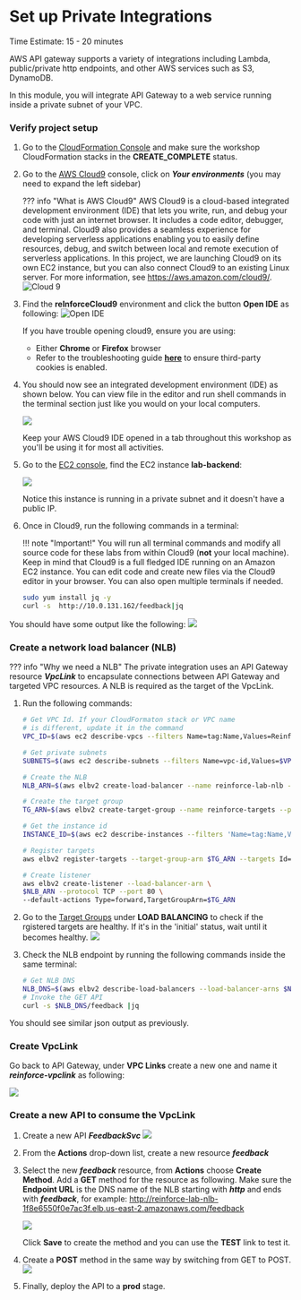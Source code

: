 # Set up Private Integrations
Time Estimate: 15 - 20 minutes

AWS API gateway supports a variety of integrations including Lambda, public/private http endpoints, and other AWS services such as S3, DynamoDB.

In this module, you will integrate API Gateway to a web service running inside a private subnet of your VPC.

### Verify project setup

1. Go to the [CloudFormation Console](https://console.aws.amazon.com/cloudformation) and make sure the workshop CloudFormation stacks in the __CREATE_COMPLETE__ status.

2. Go to the [AWS Cloud9](https://console.aws.amazon.com/cloud9) console, click on ***Your environments*** (you may need to expand the left sidebar)

    ??? info "What is AWS Cloud9"
        AWS Cloud9 is a cloud-based integrated development environment (IDE) that lets you write, run, and debug your code with just an internet browser. It includes a code editor, debugger, and terminal. Cloud9 also provides a seamless experience for developing serverless applications enabling you to easily define resources, debug, and switch between local and remote execution of serverless applications. In this project, we are launching Cloud9 on its own EC2 instance, but you can also connect Cloud9 to an existing Linux server. For more information, see https://aws.amazon.com/cloud9/.
    ![Cloud 9](../images/0B-cloud9-environments.png)

3. Find the __reInforceCloud9__ environment and click the button __Open IDE__ as following:
    ![Open IDE](../screenshots/c9-1.png)

    If you have trouble opening cloud9, ensure you are using:
	
	* Either  **Chrome** or **Firefox** browser 
	* Refer to the troubleshooting guide [**here**](https://docs.aws.amazon.com/cloud9/latest/user-guide/troubleshooting.html#troubleshooting-env-loading) to ensure third-party cookies is enabled.

4. You should now see an integrated development environment (IDE)  as shown below. You can view file in the editor and run shell commands in the terminal section just like you would on your local computers.

	![](../images/0B-cloud9-start.png)

	Keep your AWS Cloud9 IDE opened in a tab throughout this workshop as you'll be using it for most all activities.

5. Go to the [EC2 console](https://console.aws.amazon.com/ec2/v2/home), find the EC2 instance __lab-backend__:

    ![](../screenshots/lab-backend1.png)

    Notice this instance is running in a private subnet and it doesn't have a public IP.

6. Once in Cloud9, run the following commands in a terminal:
    
    !!! note "Important!"
        You will run all terminal commands and modify all source code for these labs from within Cloud9 (**not** your local machine). Keep in mind that Cloud9 is a full fledged IDE running on an Amazon EC2 instance. You can edit code and create new files via the Cloud9 editor in your browser. You can also open multiple terminals if needed. 

    ``` bash
    sudo yum install jq -y
    curl -s  http://10.0.131.162/feedback|jq
    ```
You should have some output like the following:
    ![](../screenshots/lab-backend2.png)


### Create a network load balancer (NLB)

??? info "Why we need a NLB"
    The private integration uses an API Gateway resource ___VpcLink___ to encapsulate connections between API Gateway and targeted VPC resources. A NLB is required as the target of the VpcLink.

1. Run the following commands:

    ``` bash
    # Get VPC Id. If your CloudFormaton stack or VPC name
    # is different, update it in the command
    VPC_ID=$(aws ec2 describe-vpcs --filters Name=tag:Name,Values=ReinforceStack/reInforceWorkshopVpc|jq '.Vpcs[] |  .VpcId' -r)
    
    # Get private subnets
    SUBNETS=$(aws ec2 describe-subnets --filters Name=vpc-id,Values=$VPC_ID Name=tag:aws-cdk:subnet-type,Values=Private|jq '.Subnets[]|.SubnetId' -r|paste -sd' ' -)
    
    # Create the NLB
    NLB_ARN=$(aws elbv2 create-load-balancer --name reinforce-lab-nlb --type network --scheme internal --subnets $SUBNETS |jq '.LoadBalancers[]|.LoadBalancerArn' -r)
    
    # Create the target group
    TG_ARN=$(aws elbv2 create-target-group --name reinforce-targets --protocol TCP --port 80 --vpc-id $VPC_ID|jq '.TargetGroups[]|.TargetGroupArn' -r)
    
    # Get the instance id
    INSTANCE_ID=$(aws ec2 describe-instances --filters 'Name=tag:Name,Values=lab-backend*' --output text --query 'Reservations[*].Instances[*].InstanceId')
    
    # Register targets
    aws elbv2 register-targets --target-group-arn $TG_ARN --targets Id=$INSTANCE_ID

    # Create listener
    aws elbv2 create-listener --load-balancer-arn \
    $NLB_ARN --protocol TCP --port 80 \
    --default-actions Type=forward,TargetGroupArn=$TG_ARN

    ```
2. Go to the [Target Groups](https://console.aws.amazon.com/ec2/v2/home) under __LOAD BALANCING__ to check if the rgistered targets are healthy. If it's in the 'initial' status, wait until it becomes healthy.
    ![](../screenshots/lab-backend3.png)

3. Check the NLB endpoint by running the following commands inside the same terminal:
    ``` bash
    # Get NLB DNS
    NLB_DNS=$(aws elbv2 describe-load-balancers --load-balancer-arns $NLB_ARN|jq '.LoadBalancers[]|.DNSName' -r)
    # Invoke the GET API
    curl -s $NLB_DNS/feedback |jq
    ```

You should see similar json output as previously.

### Create VpcLink

Go back to API Gateway, under __VPC Links__ create a new one and name it ___reinforce-vpclink___ as following:

![](../screenshots/vpc-link1.png)

### Create a new API to consume the VpcLink

1. Create a new API ___FeedbackSvc___
    ![](../screenshots/lab-backend4.png)

2. From the __Actions__ drop-down list, create a new resource ___feedback___

3. Select the new ___feedback___ resource, from __Actions__ choose __Create Method__. Add a __GET__ method for the resource as following. Make sure the __Endpoint URL__ is the DNS name of the NLB starting with ___http___ and ends with ___feedback___, for example:
http://reinforce-lab-nlb-1f8e6550f0e7ac3f.elb.us-east-2.amazonaws.com/feedback

    ![](../screenshots/lab-backend5.png)

    Click __Save__ to create the method and you can use the __TEST__ link to test it.

4. Create a __POST__ method in the same way by switching from GET to POST.
    ![](../screenshots/lab-backend6.png)

5. Finally, deploy the API to a __prod__ stage.